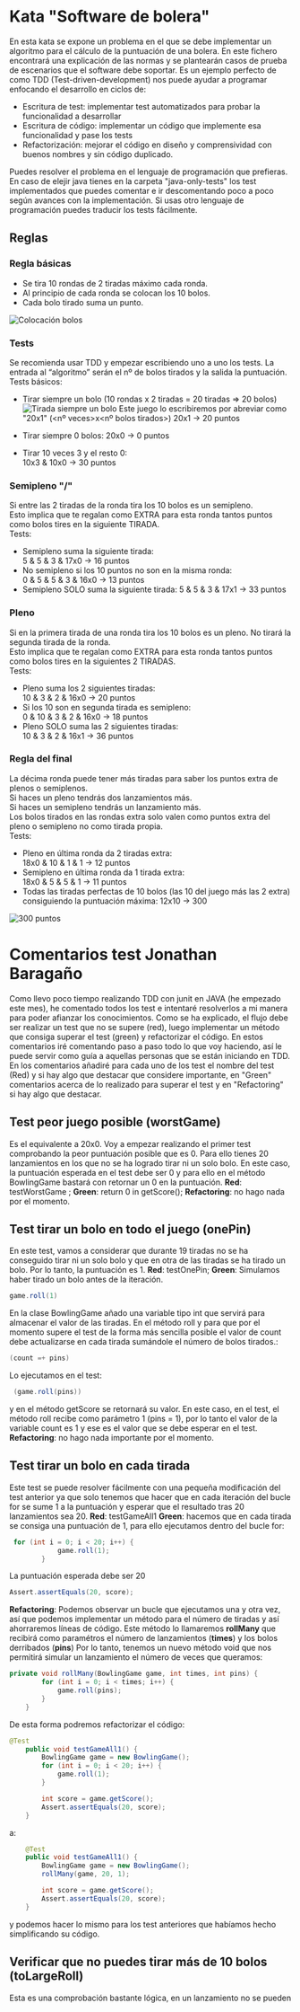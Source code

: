 # Kata "Software de bolera"

En esta kata se expone un problema en el que se debe implementar un algoritmo para el cálculo de la puntuación de una bolera.
En este fichero encontrará una explicación de las normas y se plantearán casos de prueba de escenarios que el software debe soportar.
Es un ejemplo perfecto de como TDD (Test-driven-development) nos puede ayudar a programar enfocando el desarrollo en ciclos de:

- Escritura de test: implementar test automatizados para probar la funcionalidad a desarrollar
- Escritura de código: implementar un código que implemente esa funcionalidad y pase los tests
- Refactorización: mejorar el código en diseño y comprensividad con buenos nombres y sin código duplicado.

Puedes resolver el problema en el lenguaje de programación que prefieras.
En caso de elejir java tienes en la carpeta "java-only-tests" los test implementados que puedes comentar e ir descomentando poco a poco según avances con la implementación. Si usas otro lenguaje de programación puedes traducir los tests fácilmente.

## Reglas

### Regla básicas

- Se tira 10 rondas de 2 tiradas máximo cada ronda.
- Al principio de cada ronda se colocan los 10 bolos.
- Cada bolo tirado suma un punto.

![Colocación bolos](resources/img/bolos.png?raw=true "Bolos")

### Tests

Se recomienda usar TDD y empezar escribiendo uno a uno los tests.
La entrada al “algoritmo” serán el nº de bolos tirados y la salida la puntuación.
Tests básicos:

- Tirar siempre un bolo (10 rondas x 2 tiradas = 20 tiradas => 20 bolos)
  ![Tirada siempre un bolo](resources/img/tirada_todo_1.png?raw=true "Siempre un bolo")
  Este juego lo escribiremos por abreviar como "20x1" (<nº veces>x<nº bolos tirados>)
   20x1 -> 20 puntos

- Tirar siempre 0 bolos:
   20x0 -> 0 puntos

- Tirar 10 veces 3 y el resto 0:  
   10x3 & 10x0 -> 30 puntos

### Semipleno "/"

Si entre las 2 tiradas de la ronda tira los 10 bolos es un semipleno.  
Esto implica que te regalan como EXTRA para esta ronda tantos puntos como bolos tires en la siguiente TIRADA.  
Tests:

- Semipleno suma la siguiente tirada:  
   5 & 5 & 3 & 17x0 -> 16 puntos
- No semipleno si los 10 puntos no son en la misma ronda:  
   0 & 5 & 5 & 3 & 16x0 -> 13 puntos
- Semipleno SOLO suma la siguiente tirada:
  5 & 5 & 3 & 17x1 -> 33 puntos

### Pleno

Si en la primera tirada de una ronda tira los 10 bolos es un pleno. No tirará la segunda tirada de la ronda.  
Esto implica que te regalan como EXTRA para esta ronda tantos puntos como bolos tires en la siguientes 2 TIRADAS.  
Tests:

- Pleno suma los 2 siguientes tiradas:  
   10 & 3 & 2 & 16x0 -> 20 puntos
- Si los 10 son en segunda tirada es semipleno:  
   0 & 10 & 3 & 2 & 16x0 -> 18 puntos
- Pleno SOLO suma las 2 siguientes tiradas:  
   10 & 3 & 2 & 16x1 -> 36 puntos

### Regla del final

La décima ronda puede tener más tiradas para saber los puntos extra de plenos o semiplenos.  
Si haces un pleno tendrás dos lanzamientos más.  
Si haces un semipleno tendrás un lanzamiento más.  
Los bolos tirados en las rondas extra solo valen como puntos extra del pleno o semipleno no como tirada propia.  
Tests:

- Pleno en última ronda da 2 tiradas extra:  
   18x0 & 10 & 1 & 1 -> 12 puntos
- Semipleno en última ronda da 1 tirada extra:  
   18x0 & 5 & 5 & 1 -> 11 puntos
- Todas las tiradas perfectas de 10 bolos (las 10 del juego más las 2 extra) consiguiendo la puntuación máxima:
  12x10 -> 300

![300 puntos](resources/img/300puntos.png?raw=true "300 puntos")


# Comentarios test Jonathan Baragaño

Como llevo poco tiempo realizando TDD con junit en JAVA (he empezado este mes), he comentado todos los test e intentaré resolverlos a mi manera para poder afianzar los conocimientos. Como se ha explicado, el flujo debe ser realizar un test que no se supere (red), luego implementar un método que consiga superar el test (green) y refactorizar el código. En estos comentarios iré comentando paso a paso todo lo que voy haciendo, así le puede servir como guía a aquellas personas que se están iniciando en TDD. En los comentarios añadiré para cada uno de los test el nombre del test (Red) y si hay algo que destacar que considere importante, en "Green" comentarios acerca de lo realizado para superar el test y en "Refactoring" si hay algo que destacar.

## Test peor juego posible (worstGame)
Es el equivalente a 20x0.
Voy a empezar realizando el primer test comprobando la peor puntuación posible que es 0. Para ello tienes 20 lanzamientos en los que no se ha logrado tirar ni un solo bolo. En este caso, la puntuación esperada en el test debe ser 0 y para ello en el método BowlingGame bastará con retornar un 0 en la puntuación.
**Red**: testWorstGame ;
**Green**: return 0 in getScore();
**Refactoring**: no hago nada por el momento.

##  Test tirar un bolo en todo el juego (onePin)
En este test, vamos a considerar que durante 19 tiradas no se ha conseguido tirar ni un solo bolo y que en otra de las tiradas se ha tirado un bolo. Por lo tanto, la puntuación es 1.
**Red**: testOnePin;
**Green**: Simulamos haber tirado un bolo antes de la iteración.
```java
game.roll(1)
```
En la clase BowlingGame añado una variable tipo int que servirá para almacenar el valor de las tiradas. En el método roll y para que por el momento supere el test de la forma más sencilla posible el valor de count debe actualizarse en cada tirada sumándole el número de bolos tirados.:
```java
(count =+ pins)
```
Lo ejecutamos en el test:
```java
 (game.roll(pins))
```
y en el método getScore se retornará su valor. 
En este caso, en el test, el método roll recibe como parámetro 1 (pins = 1), por lo tanto el valor de la variable count es 1 y ese es el valor que se debe esperar en el test.
**Refactoring**: no hago nada importante por el momento.

## Test tirar un bolo en cada tirada
Este test se puede resolver fácilmente con una pequeña modificación del test anterior ya que solo tenemos que hacer que en cada iteración del bucle for se sume 1 a la puntuación y esperar que el resultado tras 20 lanzamientos sea 20.
**Red**: testGameAll1
**Green**: hacemos que en cada tirada se consiga una puntuación de 1, para ello ejecutamos dentro del bucle for:
```java
 for (int i = 0; i < 20; i++) {
            game.roll(1);
        }
```
La puntuación esperada debe ser 20
```java
Assert.assertEquals(20, score);
```

**Refactoring**: Podemos observar un bucle que ejecutamos una y otra vez, así que podemos implementar un método para el número de tiradas y así ahorraremos líneas de código. Este método lo llamaremos **rollMany** que recibirá como paramétros el número de lanzamientos (**times**) y los bolos derribados (**pins**) Por lo tanto, tenemos un nuevo método void que nos permitirá simular un lanzamiento el número de veces que queramos:
```java
private void rollMany(BowlingGame game, int times, int pins) {
        for (int i = 0; i < times; i++) {
            game.roll(pins);
        }
    }
```
De esta forma podremos refactorizar el código: 
```java
@Test
    public void testGameAll1() {
        BowlingGame game = new BowlingGame();
        for (int i = 0; i < 20; i++) {
            game.roll(1);
        }

        int score = game.getScore();
        Assert.assertEquals(20, score);
    }
```
a:
```java
    @Test
    public void testGameAll1() {
        BowlingGame game = new BowlingGame();
        rollMany(game, 20, 1);

        int score = game.getScore();
        Assert.assertEquals(20, score);
    }
```

y podemos hacer lo mismo para los test anteriores que habíamos hecho simplificando su código.

## Verificar que no puedes tirar más de 10 bolos (toLargeRoll)
Esta es una comprobación bastante lógica, en un lanzamiento no se pueden